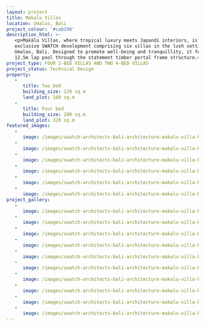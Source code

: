 ```yaml
---
layout: project
title: Makalu Villas
location: Umalas, Bali
project_colour: '#cab196'
description_html: >-
   <p>Makàlu Villas, where tropical luxury meets Japandi interiors, is an
   exclusive SWATCH development comprising six villas in the lush setting of
   Umalas, Bali. Designed to promote well-being and tranquillity, it features a
   12.5m lap pool through the statement timber portal frame structure.</p>
project_type: FOUR 2-BED VILLAS AND TWO 4-BED VILLAS
project_status: Technical Design
property:
   -
      title: Two bed
      building_size: 120 sq.m
      land_plot: 160 sq.m
   -
      title: Four bed
      building_size: 200 sq.m
      land_plot: 320 sq.m
featured_images:
   -
      image: /images/swatch-architects-bali-architecture-makalu-villa-house-1.jpg
   -
      image: /images/swatch-architects-bali-architecture-makalu-villa-house-4.jpg
   -
      image: /images/swatch-architects-bali-architecture-makalu-villa-house-5.jpg
   -
      image: /images/swatch-architects-bali-architecture-makalu-villa-house-6.jpg
   -
      image: /images/swatch-architects-bali-architecture-makalu-villa-house-7.jpg
   -
      image: /images/swatch-architects-bali-architecture-makalu-villa-house-8.jpg
project_gallery:
   -
      image: /images/swatch-architects-bali-architecture-makalu-villa-house-1.jpg
   -
      image: /images/swatch-architects-bali-architecture-makalu-villa-house-4.jpg
   -
      image: /images/swatch-architects-bali-architecture-makalu-villa-house-5.jpg
   -
      image: /images/swatch-architects-bali-architecture-makalu-villa-house-6.jpg
   -
      image: /images/swatch-architects-bali-architecture-makalu-villa-house-7.jpg
   -
      image: /images/swatch-architects-bali-architecture-makalu-villa-house-8.jpg
   -
      image: /images/swatch-architects-bali-architecture-makalu-villa-house-9.jpg
   -
      image: /images/swatch-architects-bali-architecture-makalu-villa-house-11.jpg
   -
      image: /images/swatch-architects-bali-architecture-makalu-villa-house-10.jpg
   -
      image: /images/swatch-architects-bali-architecture-makalu-villa-house-3.jpg
---
```

